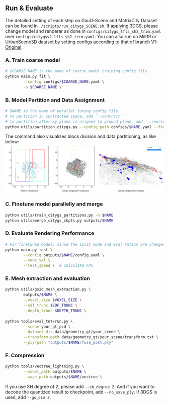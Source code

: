 ## Run & Evaluate
The detailed setting of each step on GauU-Scene and MatrixCity Dataset can be found in `./scripts/run_citygs_SCENE.sh`. If applying 3DGS, please change model and renderer as done in `configs/citygs_lfls_sh2_trim.yaml` over `configs/citygsv2_lfls_sh2_trim.yaml`. You can also run on Mill19 or UrbanScene3D dataset by setting configs according to that of branch [V1-Original](https://github.com/DekuLiuTesla/CityGaussian/tree/V1-original).

### A. Train coarse model
```bash
# $COARSE_NAME is the name of coarse model training config file.
python main.py fit \
        --config configs/$COARSE_NAME.yaml \
        -n $COARSE_NAME \
```
### B. Model Partition and Data Assignment
```bash
# $NAME is the name of parallel tuning config file.
# to partition in contracted space, add `--contract`
# to partition after xy plane is aligned to ground plane, add `--reorient`
python utils/partition_citygs.py --config_path configs/$NAME.yaml --force
```
The command also visualizes block division and data partitioning, as like below:
![partition](../assets/analysis.png)

### C. Finetune model parallelly and merge
```bash
python utils/train_citygs_partitions.py -n $NAME
python utils/merge_citygs_ckpts.py outputs/$NAME
```

### D. Evaluate Rendering Performance
```bash
# For finetuned model, since the split mode and eval ratios are changed for per-block tuning, the parameters have to be reappointed. Please see the script for details.
python main.py test \
        --config outputs/$NAME/config.yaml \
        --save_val \
        --test_speed \  # calculate FPS
```

### E. Mesh extraction and evaluation
```bash
python utils/gs2d_mesh_extraction.py \
        outputs/$NAME \
        --voxel_size $VOXEL_SIZE \
        --sdf_trunc $SDF_TRUNC \
        --depth_trunc $DEPTH_TRUNC \

python tools/eval_tnt/run.py \
        --scene your_gt_pcd \
        --dataset-dir data/geometry_gt/your_scene \
        --transform-path data/geometry_gt/your_scene/transform.txt \
        --ply-path "outputs/$NAME/fuse_post.ply"
```

### F. Compression
```bash
python tools/vectree_lightning.py \
        --model_path outputs/$NAME \
        --save_path outputs/$NAME/vectree \
```
If you use SH degree of 2, please add `--sh_degree 2`. And if you want to decode the quantized result to checkpoint, add `--no_save_ply`. If 3DGS is used, add `--gs_dim 3`.